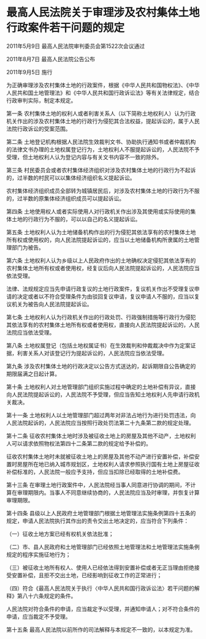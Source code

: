 # 最高人民法院关于审理涉及农村集体土地行政案件若干问题的规定

2011年5月9日 最高人民法院审判委员会第1522次会议通过

2011年8月7日 最高人民法院公告公布

2011年9月5日 施行

<!-- INFO END -->

为正确审理涉及农村集体土地的行政案件，根据《中华人民共和国物权法》、《中华人民共和国土地管理法》和《中华人民共和国行政诉讼法》等有关法律规定，结合行政审判实际，制定本规定。

第一条 农村集体土地的权利人或者利害关系人（以下简称土地权利人）认为行政机关作出的涉及农村集体土地的行政行为侵犯其合法权益，提起诉讼的，属于人民法院行政诉讼的受案范围。

第二条 土地登记机构根据人民法院生效裁判文书、协助执行通知书或者仲裁机构的法律文书办理的土地权属登记行为，土地权利人不服提起诉讼的，人民法院不予受理，但土地权利人认为登记内容与有关文书内容不一致的除外。

第三条 村民委员会或者农村集体经济组织对涉及农村集体土地的行政行为不起诉的，过半数的村民可以以集体经济组织名义提起诉讼。

农村集体经济组织成员全部转为城镇居民后，对涉及农村集体土地的行政行为不服的，过半数的原集体经济组织成员可以提起诉讼。

第四条 土地使用权人或者实际使用人对行政机关作出涉及其使用或实际使用的集体土地的行政行为不服的，可以以自己的名义提起诉讼。

第五条 土地权利人认为土地储备机构作出的行为侵犯其依法享有的农村集体土地所有权或使用权的，向人民法院提起诉讼的，应当以土地储备机构所隶属的土地管理部门为被告。

第六条 土地权利人认为乡级以上人民政府作出的土地确权决定侵犯其依法享有的农村集体土地所有权或者使用权，经复议后向人民法院提起诉讼的，人民法院应当依法受理。

法律、法规规定应当先申请行政复议的土地行政案件，复议机关作出不受理复议申请的决定或者以不符合受理条件为由驳回复议申请，复议申请人不服的，应当以复议机关为被告向人民法院提起诉讼。

第七条 土地权利人认为行政机关作出的行政处罚、行政强制措施等行政行为侵犯其依法享有的农村集体土地所有权或者使用权，直接向人民法院提起诉讼的，人民法院应当依法受理。

第八条 土地权属登记（包括土地权属证书）在生效裁判和仲裁裁决中作为定案证据，利害关系人对该登记行为提起诉讼的，人民法院应当依法受理。

第九条 涉及农村集体土地的行政决定以公告方式送达的，起诉期限自公告确定的期限届满之日起计算。

第十条 土地权利人对土地管理部门组织实施过程中确定的土地补偿有异议，直接向人民法院提起诉讼的，人民法院不予受理，但应当告知土地权利人先申请行政机关裁决。

第十一条 土地权利人以土地管理部门超过两年对非法占地行为进行处罚违法，向人民法院起诉的，人民法院应当按照行政处罚法第二十九条第二款的规定处理。

第十二条 征收农村集体土地时涉及被征收土地上的房屋及其他不动产，土地权利人可以请求依照物权法第四十二条第二款的规定给予补偿的。

征收农村集体土地时未就被征收土地上的房屋及其他不动产进行安置补偿，补偿安置时房屋所在地已纳入城市规划区，土地权利人请求参照执行国有土地上房屋征收补偿标准的，人民法院一般应予支持，但应当扣除已经取得的土地补偿费。

第十三条 在审理土地行政案件中，人民法院经当事人同意进行协调的期间，不计算在审理期限内。当事人不同意继续协商的，人民法院应当及时审理，并恢复计算审理期限。

第十四条 县级以上人民政府土地管理部门根据土地管理法实施条例第四十五条的规定，申请人民法院执行其作出的责令交出土地决定的，应当符合下列条件：

（一）征收土地方案已经有权机关依法批准；

（二）市、县人民政府和土地管理部门已经依照土地管理法和土地管理法实施条例规定的程序实施征地行为；

（三）被征收土地所有权人、使用人已经依法得到安置补偿或者无正当理由拒绝接受安置补偿，且拒不交出土地，已经影响到征收工作的正常进行；

（四）符合《最高人民法院关于执行〈中华人民共和国行政诉讼法〉若干问题的解释》第八十六条规定的条件。

人民法院对符合条件的申请，应当裁定予以受理，并通知申请人；对不符合条件的申请，应当裁定不予受理。

第十五条 最高人民法院以前所作的司法解释与本规定不一致的，以本规定为准。